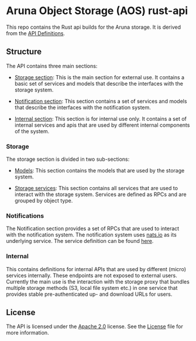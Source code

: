 # Aruna Object Storage (AOS) rust-api
This repo contains the Rust api builds for the Aruna storage. It is derived from the [API Definitions](https://github.com/ArunaStorage/ArunaAPI).


## Structure

The API contains three main sections:

- [Storage section](#storage): This is the main section for external use. It contains a basic set of services and models that describe the interfaces with the storage system.

- [Notification section](#notifications): This section contains a set of services and models that describe the interfaces with the notification system.

- [Internal section](#internal): This section is for internal use only. It contains a set of internal services and apis that are used by different internal components of the system.


### Storage

The storage section is divided in two sub-sections:

- [Models](aruna/api/storage/models/v1): This section contains the models that are used by the storage system. 

- [Storage services](aruna/api/storage/services/v1/): This section contains all services that are used to interact with the storage system. Services are defined as RPCs and are grouped by object type.

### Notifications

The Notification section provides a set of RPCs that are used to interact with the notification system. The notification system uses [nats.io](https://nats.io/) as its underlying service. The service definition can be found [here](notifications/services/v1/notification_service.proto).


### Internal

This contains definitions for internal APIs that are used by different (micro) services internally. These endpoints are not exposed to external users. Currently the main use is the interaction with the storage proxy that bundles multiple storage methods (S3, local file system etc.) in one service that provides stable pre-authenticated up- and download URLs for users.



## License

The API is licensed under the [Apache 2.0](https://www.apache.org/licenses/LICENSE-2.0) license. See the [License](LICENSE.md) file for more information.